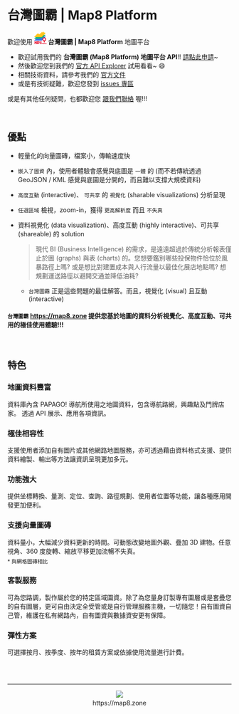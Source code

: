# 台灣圖霸 | Map8 Platform
歡迎使用 **![](images/logo_28x28.png) 台灣圖霸 | Map8 Platform** 地圖平台

- 歡迎試用我們的 **台灣圖霸 (Map8 Platform) 地圖平台 API**!! [請點此申請](https://docs.google.com/forms/d/1BMN0cnmROBvtfU1JAxk-2sR9KcZdViHMNFtsyTR12l8)~
- 然後歡迎您到我們的 [官方 API Explorer](https://www.map8.zone/api-explorer) 試用看看~ :smile:
- 相關技術資料，請參考我們的 [官方文件](./api-documentations.md)
- 或是有技術疑難，歡迎您發到 [issues 專區](/../../issues)

或是有其他任何疑問，也都歡迎您 [跟我們聯絡](http://www.goyourlife.com/zh-TW/map-contact/) 喔!!!

<br/>

## 優點
- 輕量化的向量圖磚，檔案小，傳輸速度快
- `嵌入了圖資` 內，使用者體驗會感覺與底圖是 `一體` 的 (而不若傳統透過 GeoJSON / KML 感覺與底圖是分開的，而且難以支撐大規模資料)
- `高度互動` (interactive)、 `可共享` 的 `視覺化` (sharable visualizations) 分析呈現
- `任選區域` 檢視，zoom-in，獲得 `更高解析度` 而且 `不失真`
- 資料視覺化 (data visualization)、高度互動 (highly interactive)、可共享 (shareable) 的 solution

    > 現代 BI (Business Intelligence) 的需求，是遠遠超過於傳統分析報表僅止於圖 (graphs) 與表 (charts) 的。您想要鑑別哪些投保物件恰位於風暴路徑上嗎? 或是想比對建置成本與人行流量以最佳化展店地點嗎? 想規劃運送路徑以避開交通並降低油耗? 
    - `台灣圖霸` 正是這些問題的最佳解答。而且，視覺化 (visual) 且互動 (interactive)

#### `台灣圖霸` https://map8.zone 提供您基於地圖的資料分析視覺化、高度互動、可共用的極佳使用體驗!!!

<br/>

## 特色
### 地圖資料豐富
資料庫內含 PAPAGO! 導航所使用之地圖資料，包含導航路網，興趣點及門牌店家。 透過 API 展示、應用各項資訊。

### 極佳相容性
支援使用者添加自有圖片或其他網路地圖服務，亦可透過藉由資料格式支援、提供資料繪製、輸出等方法讓資訊呈現更加多元。

### 功能強大
提供坐標轉換、量測、定位、查詢、路徑規劃、使用者位置等功能，讓各種應用開發更加便利。

### 支援向量圖磚
資料量小，大幅減少資料更新的時間。可動態改變地圖外觀、疊加 3D 建物。任意視角、360 度旋轉、縮放平移更加流暢不失真。
<br/><sub>* 與網格圖磚相比</sub>

### 客製服務
可為您路調，製作屬於您的特定區域圖資。除了為您量身訂製專有圖層或是套疊您的自有圖層，更可自由決定全受管或是自行管理服務主機，一切隨您！自有圖資自己管，維護在私有網路內，自有圖資與數據資安更有保障。

### 彈性方案
可選擇按月、按季度、按年的租賃方案或依據使用流量進行計費。

<br/><br/>

----

<p align="center">
<img src="https://raw.githubusercontent.com/GO-LiFE/map8-docs/master/images/logo_96x96.png" /> <br/> https://map8.zone
</p>
